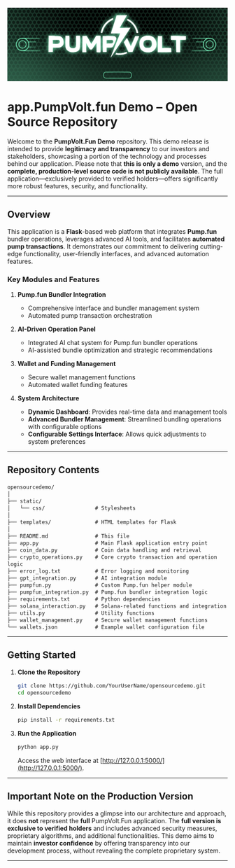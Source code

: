 ![screenshot](screenshot.png)
# app.PumpVolt.fun Demo – Open Source Repository

Welcome to the **PumpVolt.Fun Demo** repository. This demo release is intended to provide **legitimacy and transparency** to our investors and stakeholders, showcasing a portion of the technology and processes behind our application. Please note that **this is only a demo** version, and the **complete, production-level source code is not publicly available**. The full application—exclusively provided to verified holders—offers significantly more robust features, security, and functionality.

---

## Overview

This application is a **Flask**-based web platform that integrates **Pump.fun** bundler operations, leverages advanced AI tools, and facilitates **automated pump transactions**. It demonstrates our commitment to delivering cutting-edge functionality, user-friendly interfaces, and advanced automation features.

### Key Modules and Features

1. **Pump.fun Bundler Integration**  
   - Comprehensive interface and bundler management system  
   - Automated pump transaction orchestration  

2. **AI-Driven Operation Panel**  
   - Integrated AI chat system for Pump.fun bundler operations  
   - AI-assisted bundle optimization and strategic recommendations  

3. **Wallet and Funding Management**  
   - Secure wallet management functions  
   - Automated wallet funding features  

4. **System Architecture**  
   - **Dynamic Dashboard**: Provides real-time data and management tools  
   - **Advanced Bundler Management**: Streamlined bundling operations with configurable options  
   - **Configurable Settings Interface**: Allows quick adjustments to system preferences  

---

## Repository Contents

```
opensourcedemo/
│
├── static/
│   └── css/                # Stylesheets
│
├── templates/              # HTML templates for Flask
│
├── README.md               # This file
├── app.py                  # Main Flask application entry point
├── coin_data.py            # Coin data handling and retrieval
├── crypto_operations.py    # Core crypto transaction and operation logic
├── error_log.txt           # Error logging and monitoring
├── gpt_integration.py      # AI integration module
├── pumpfun.py              # Custom Pump.fun helper module
├── pumpfun_integration.py  # Pump.fun bundler integration logic
├── requirements.txt        # Python dependencies
├── solana_interaction.py   # Solana-related functions and integration
├── utils.py                # Utility functions
├── wallet_management.py    # Secure wallet management functions
└── wallets.json            # Example wallet configuration file
```

---

## Getting Started

1. **Clone the Repository**  
   ```bash
   git clone https://github.com/YourUserName/opensourcedemo.git
   cd opensourcedemo
   ```

2. **Install Dependencies**  
   ```bash
   pip install -r requirements.txt
   ```

3. **Run the Application**  
   ```bash
   python app.py
   ```
   Access the web interface at [http://127.0.0.1:5000/](http://127.0.0.1:5000/).

---

## Important Note on the Production Version

While this repository provides a glimpse into our architecture and approach, it does **not** represent the **full** PumpVolt.Fun application. The **full version is exclusive to verified holders** and includes advanced security measures, proprietary algorithms, and additional functionalities. This demo aims to maintain **investor confidence** by offering transparency into our development process, without revealing the complete proprietary system.

---
